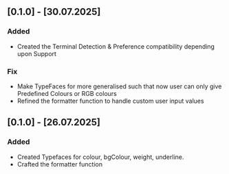 ## [0.1.0] - [30.07.2025]

### Added

- Created the Terminal Detection & Preference compatibility depending upon Support

### Fix

- Make TypeFaces for more generalised such that now user can only give Predefined Colours or RGB colours
- Refined the formatter function to handle custom user input values

## [0.1.0] - [26.07.2025]

### Added

- Created Typefaces for colour, bgColour, weight, underline.
- Crafted the formatter function
